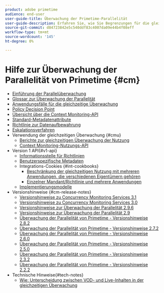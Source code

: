 ```yaml
---
product: adobe primetime
audience: end-user
user-guide-title: Überwachung der Primetime-Parallelität
user-guide-description: Erfahren Sie, wie Sie Begrenzungen für die gleichzeitige Nutzung mehrerer Anwendungen definieren und durchsetzen.
source-git-commit: d84723842e5c540ddf83c4007da09e44b4f08eff
workflow-type: tm+mt
source-wordcount: '145'
ht-degree: 0%

---
```



# Hilfe zur Überwachung der Parallelität von Primetime {#cm}

+ [Einführung der Parallelüberwachung](cm-home.md)
+ [Glossar zur Überwachung der Parallelität](cm-glossary.md)
+ [Anwendungsfälle für die gleichzeitige Überwachung](cm-use-cases.md)
+ [Policy Decision Point](cm-policy-decision-point.md)
+ [Übersicht über die Context Monitoring-API](cm-api-overview.md)
+ [Standard-Metadatenattribute](standard-metadata-attributes.md)
+ [Richtlinie zur Datenaufbewahrung](data-retention-policy.md)
+ [Eskalationsverfahren](cm-escalation-procedures.md)
+ Verwendung der gleichzeitigen Überwachung {#cmu}
   + [Berichte zur gleichzeitigen Überwachung der Nutzung](cm-usage-reports.md)
   + [Context Monitoring-Nutzungs-API](cmu-api.md)
+ Version 1 API{#v1-api}
   + [Informationsstelle für Richtlinien](policy-info-pt-versionone.md)
   + [Benutzerspezifische Metadaten](custom-metadata.md)
   + Integrations-Cookies {#int-cookbooks}
      + [Beschränkung der gleichzeitigen Nutzung mit mehreren Anwendungen, die verschiedenen Eigentümern gehören](restrict-concurr-usage-mult-apps.md)
      + [Einzelner Mandant/Richtlinie und mehrere Anwendungen](single-tenant-policy-mult-app.md)
   + [Implementierungsmodelle](implementation-models.md)
+ Versionshinweise {#cm-release-notes}
   + [Versionshinweise zu Concurrency Monitoring Services 3.1](rn-cm-services-31.md)
   + [Versionshinweise zu Concurrency Monitoring Services 3.0](rn-cm-services-30.md)
   + [Versionshinweise zur Überwachung der Parallelität 2.9.6](rn-cm-296.md)
   + [Versionshinweise zur Überwachung der Parallelität 2.9](rn-cm-29.md)
   + [Überwachung der Parallelität von Primetime - Versionshinweise 2.8.2](rn-cm-282.md)
   + [Überwachung der Parallelität von Primetime - Versionshinweise 2.7.2](rn-cm-272.md)
   + [Überwachung der Parallelität von Primetime - Versionshinweise 2.6.0](rn-cm-260.md)
   + [Überwachung der Parallelität von Primetime - Versionshinweise 2.5.0](rn-cm-250.md)
   + [Überwachung der Parallelität von Primetime - Versionshinweise 2.3.2](rn-cm-232.md)
   + [Überwachung der Parallelität von Primetime - Versionshinweise 2.2.2](rn-cm-222.md)
+ Technische Hinweise{#tech-notes}
   + [Wie: Unterscheidung zwischen VOD- und Live-Inhalten in der gleichzeitigen Überwachung](vod-live-dist.md)
<!--    + [Usage reports](usage-rep-versionone.md) -->

